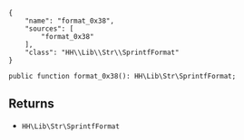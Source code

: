 ``` yamlmeta
{
    "name": "format_0x38",
    "sources": [
        "format_0x38"
    ],
    "class": "HH\\Lib\\Str\\SprintfFormat"
}
```




``` Hack
public function format_0x38(): HH\Lib\Str\SprintfFormat;
```




## Returns




+ ` HH\Lib\Str\SprintfFormat `
<!-- HHAPIDOC -->
